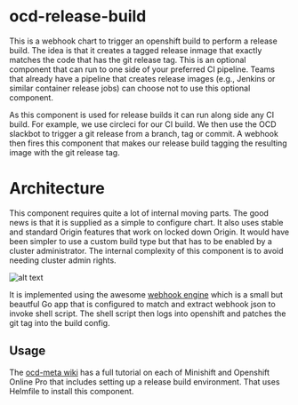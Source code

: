 # ocd-release-build

This is a webhook chart to trigger an openshift build to perform a release build. The idea is that it creates a tagged release inmage that exactly matches the code that has the git release tag. This is an optional component that can run to one side of your preferred CI pipeline. Teams that already have a pipeline that creates release images (e.g., Jenkins or similar container release jobs) can choose not to use this optional component. 

As this component is used for release builds it can run along side any CI build. For example, we use circleci for our CI build. We then use the OCD slackbot to trigger a git release from a branch, tag or commit. A webhook then fires this component that makes our release build tagging the resulting image with the git release tag.

# Architecture

This component requires quite a lot of internal moving parts. The good news is that it is supplied as a simple to configure chart. It also uses stable and standard Origin features that work on locked down Origin. It would have been simpler to use a custom build type but that has to be enabled by a cluster administrator. The internal complexity of this component is to avoid needing cluster admin rights. 

![alt text][ocd-build-components]

[ocd-build-components]: https://github.com/ocd-scm/ocd-meta/blob/master/imgs/ocd-webhook.png?raw=true "OCD Release Build Components"

It is implemented using the awesome [webhook engine](https://github.com/adnanh/webhook/blob/master/webhook.go) which is a small but beautful Go app that is configured to match and extract webhook json to invoke shell script. The shell script then logs into openshift and patches the git tag into the build config. 

## Usage

The [ocd-meta wiki](https://github.com/ocd-scm/ocd-meta/wiki) has a full tutorial on each of Minishift and Openshift Online Pro that includes setting up a release build environment. That uses Helmfile to install this component.
